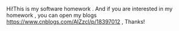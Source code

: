 Hi!This is my software homework . And if you are interested in my homework , you can open my  blogs  https://www.cnblogs.com/AIZzcl/p/18397012 , Thanks!
